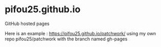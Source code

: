 # pifou25.github.io
GitHub hosted pages

Here is an example : 
https://pifou25.github.io/patchwork/
using my own repo pifou25/patchwork with the branch named gh-pages
